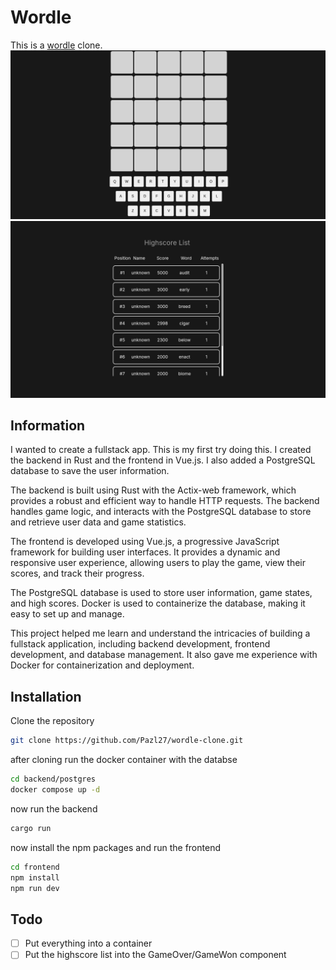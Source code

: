 # Wordle

This is a [wordle](https://www.nytimes.com/games/wordle/index.html) clone. 
![guess](screenshots/guess.png)
![highscore](screenshots/highscore.png)

## Information
I wanted to create a fullstack app. This is my first try doing this. I created the backend in Rust and the frontend in Vue.js. I also added a PostgreSQL
database to save the user information.

The backend is built using Rust with the Actix-web framework, which provides a robust and efficient way to handle HTTP requests. The backend handles game logic, and interacts with the PostgreSQL database to store and retrieve user data and game statistics.

The frontend is developed using Vue.js, a progressive JavaScript framework for building user interfaces. It provides a dynamic and responsive user experience, allowing users to play the game, view their scores, and track their progress.

The PostgreSQL database is used to store user information, game states, and high scores. Docker is used to containerize the database, making it easy to set up and manage.

This project helped me learn and understand the intricacies of building a fullstack application, including backend development, frontend development, and database management. It also gave me experience with Docker for containerization and deployment.

## Installation
Clone the repository 
```bash
git clone https://github.com/Pazl27/wordle-clone.git
```
after cloning run the docker container with the databse 
```bash
cd backend/postgres
docker compose up -d
```
now run the backend
```bash
cargo run
```
now install the npm packages and run the frontend
```bash
cd frontend
npm install
npm run dev
```

## Todo
- [ ] Put everything into a container
- [ ] Put the highscore list into the GameOver/GameWon component

